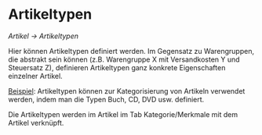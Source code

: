 # Artikeltypen

*Artikel → Artikeltypen*

Hier können Artikeltypen definiert werden. Im Gegensatz zu Warengruppen, die abstrakt sein können (z.B. Warengruppe X mit Versandkosten Y und Steuersatz Z), definieren Artikeltypen ganz konkrete Eigenschaften einzelner Artikel. 

<u>Beispiel</u>: Artikeltypen können zur Kategorisierung von Artikeln verwendet werden, indem man die Typen Buch, CD, DVD usw. definiert.

Die Artikeltypen werden im Artikel im Tab Kategorie/Merkmale mit dem Artikel verknüpft.